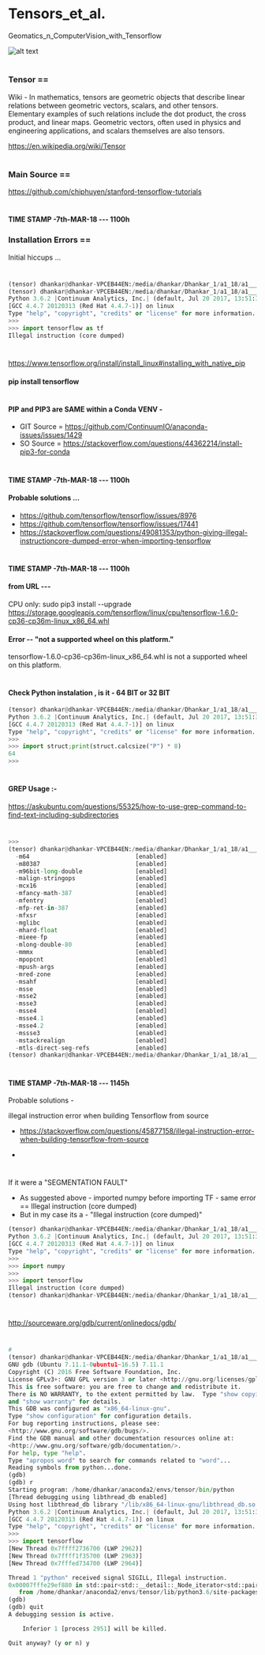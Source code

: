# Tensors_et_al.
Geomatics_n_ComputerVision_with_Tensorflow



![alt text](../master/tensor_pic.png "Tensor")
#


### Tensor ==

Wiki - In mathematics, tensors are geometric objects that describe linear relations between geometric vectors, scalars, and other tensors. Elementary examples of such relations include the dot product, the cross product, and linear maps. Geometric vectors, often used in physics and engineering applications, and scalars themselves are also tensors.

https://en.wikipedia.org/wiki/Tensor

#

### Main Source ==
https://github.com/chiphuyen/stanford-tensorflow-tutorials

#
#### TIME STAMP -7th-MAR-18 --- 1100h 
### Installation Errors == 
Initial hiccups ...
#
```python
(tensor) dhankar@dhankar-VPCEB44EN:/media/dhankar/Dhankar_1/a1_18/a1____Tensor_Mar18/Tensor$ 
(tensor) dhankar@dhankar-VPCEB44EN:/media/dhankar/Dhankar_1/a1_18/a1____Tensor_Mar18/Tensor$ python
Python 3.6.2 |Continuum Analytics, Inc.| (default, Jul 20 2017, 13:51:32) 
[GCC 4.4.7 20120313 (Red Hat 4.4.7-1)] on linux
Type "help", "copyright", "credits" or "license" for more information.
>>> 
>>> import tensorflow as tf
Illegal instruction (core dumped)
```
#
https://www.tensorflow.org/install/install_linux#installing_with_native_pip
#### pip install tensorflow
#
#### PIP and PIP3 are SAME within a Conda VENV - 
- GIT Source = https://github.com/ContinuumIO/anaconda-issues/issues/1429
- SO  Source = https://stackoverflow.com/questions/44362214/install-pip3-for-conda

#
#### TIME STAMP -7th-MAR-18 --- 1100h 
#### Probable solutions ...

- https://github.com/tensorflow/tensorflow/issues/8976
- https://github.com/tensorflow/tensorflow/issues/17441
- https://stackoverflow.com/questions/49081353/python-giving-illegal-instructioncore-dumped-error-when-importing-tensorflow


#
#### TIME STAMP -7th-MAR-18 --- 1100h 
#### from URL --- 
CPU only:
sudo pip3 install --upgrade https://storage.googleapis.com/tensorflow/linux/cpu/tensorflow-1.6.0-cp36-cp36m-linux_x86_64.whl
#### Error -- "not a supported wheel on this platform."
tensorflow-1.6.0-cp36-cp36m-linux_x86_64.whl is not a supported wheel on this platform.
#

#### Check Python instalation , is it - 64 BIT or 32 BIT

```python
(tensor) dhankar@dhankar-VPCEB44EN:/media/dhankar/Dhankar_1/a1_18/a1____Tensor_Mar18/Tensor$ python
Python 3.6.2 |Continuum Analytics, Inc.| (default, Jul 20 2017, 13:51:32) 
[GCC 4.4.7 20120313 (Red Hat 4.4.7-1)] on linux
Type "help", "copyright", "credits" or "license" for more information.
>>> 
>>> import struct;print(struct.calcsize("P") * 8)
64
>>> 
``` 
#
####  GREP Usage :- 
https://askubuntu.com/questions/55325/how-to-use-grep-command-to-find-text-including-subdirectories
#

```python
>>> 
(tensor) dhankar@dhankar-VPCEB44EN:/media/dhankar/Dhankar_1/a1_18/a1____Tensor_Mar18/Tensor$ gcc -march=native -Q --help=target | grep enabled
  -m64                        		[enabled]
  -m80387                     		[enabled]
  -m96bit-long-double         		[enabled]
  -malign-stringops           		[enabled]
  -mcx16                      		[enabled]
  -mfancy-math-387            		[enabled]
  -mfentry                    		[enabled]
  -mfp-ret-in-387             		[enabled]
  -mfxsr                      		[enabled]
  -mglibc                     		[enabled]
  -mhard-float                		[enabled]
  -mieee-fp                   		[enabled]
  -mlong-double-80            		[enabled]
  -mmmx                       		[enabled]
  -mpopcnt                    		[enabled]
  -mpush-args                 		[enabled]
  -mred-zone                  		[enabled]
  -msahf                      		[enabled]
  -msse                       		[enabled]
  -msse2                      		[enabled]
  -msse3                      		[enabled]
  -msse4                      		[enabled]
  -msse4.1                    		[enabled]
  -msse4.2                    		[enabled]
  -mssse3                     		[enabled]
  -mstackrealign              		[enabled]
  -mtls-direct-seg-refs       		[enabled]
(tensor) dhankar@dhankar-VPCEB44EN:/media/dhankar/Dhankar_1/a1_18/a1____Tensor_Mar18/Tensor$ 

```
#


#
#### TIME STAMP -7th-MAR-18 --- 1145h 
Probable solutions - 

illegal instruction error when building Tensorflow from source
- https://stackoverflow.com/questions/45877158/illegal-instruction-error-when-building-tensorflow-from-source

- 

# 
If it were a "SEGMENTATION FAULT"  
- As suggested above - imported numpy before importing TF - same error == Illegal instruction (core dumped)
- But in my case its a - "Illegal instruction (core dumped)"


```python
(tensor) dhankar@dhankar-VPCEB44EN:/media/dhankar/Dhankar_1/a1_18/a1____Tensor_Mar18/Tensor$ python
Python 3.6.2 |Continuum Analytics, Inc.| (default, Jul 20 2017, 13:51:32) 
[GCC 4.4.7 20120313 (Red Hat 4.4.7-1)] on linux
Type "help", "copyright", "credits" or "license" for more information.
>>> 
>>> import numpy
>>> 
>>> import tensorflow
Illegal instruction (core dumped)
(tensor) dhankar@dhankar-VPCEB44EN:/media/dhankar/Dhankar_1/a1_18/a1____Tensor_Mar18/Tensor$ 


```

#
http://sourceware.org/gdb/current/onlinedocs/gdb/
#

```python 
#
(tensor) dhankar@dhankar-VPCEB44EN:/media/dhankar/Dhankar_1/a1_18/a1____Tensor_Mar18/Tensor$ gdb python
GNU gdb (Ubuntu 7.11.1-0ubuntu1~16.5) 7.11.1
Copyright (C) 2016 Free Software Foundation, Inc.
License GPLv3+: GNU GPL version 3 or later <http://gnu.org/licenses/gpl.html>
This is free software: you are free to change and redistribute it.
There is NO WARRANTY, to the extent permitted by law.  Type "show copying"
and "show warranty" for details.
This GDB was configured as "x86_64-linux-gnu".
Type "show configuration" for configuration details.
For bug reporting instructions, please see:
<http://www.gnu.org/software/gdb/bugs/>.
Find the GDB manual and other documentation resources online at:
<http://www.gnu.org/software/gdb/documentation/>.
For help, type "help".
Type "apropos word" to search for commands related to "word"...
Reading symbols from python...done.
(gdb) 
(gdb) r
Starting program: /home/dhankar/anaconda2/envs/tensor/bin/python 
[Thread debugging using libthread_db enabled]
Using host libthread_db library "/lib/x86_64-linux-gnu/libthread_db.so.1".
Python 3.6.2 |Continuum Analytics, Inc.| (default, Jul 20 2017, 13:51:32) 
[GCC 4.4.7 20120313 (Red Hat 4.4.7-1)] on linux
Type "help", "copyright", "credits" or "license" for more information.
>>> 
>>> import tensorflow
[New Thread 0x7ffff2736700 (LWP 2962)]
[New Thread 0x7ffff1f35700 (LWP 2963)]
[New Thread 0x7fffed734700 (LWP 2964)]

Thread 1 "python" received signal SIGILL, Illegal instruction.
0x00007fffe29ef880 in std::pair<std::__detail::_Node_iterator<std::pair<tensorflow::StringPiece const, std::function<bool (tensorflow::Variant*)> >, false, true>, bool> std::_Hashtable<tensorflow::StringPiece, std::pair<tensorflow::StringPiece const, std::function<bool (tensorflow::Variant*)> >, std::allocator<std::pair<tensorflow::StringPiece const, std::function<bool (tensorflow::Variant*)> > >, std::__detail::_Select1st, std::equal_to<tensorflow::StringPiece>, tensorflow::StringPieceHasher, std::__detail::_Mod_range_hashing, std::__detail::_Default_ranged_hash, std::__detail::_Prime_rehash_policy, std::__detail::_Hashtable_traits<true, false, true> >::_M_emplace<std::pair<tensorflow::StringPiece, std::function<bool (tensorflow::Variant*)> > >(std::integral_constant<bool, true>, std::pair<tensorflow::StringPiece, std::function<bool (tensorflow::Variant*)> >&&) ()
   from /home/dhankar/anaconda2/envs/tensor/lib/python3.6/site-packages/tensorflow/python/../libtensorflow_framework.so
(gdb) 
(gdb) quit
A debugging session is active.

	Inferior 1 [process 2951] will be killed.

Quit anyway? (y or n) y


```

#



